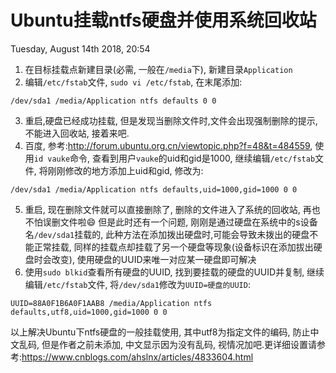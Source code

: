 # Ubuntu挂载ntfs硬盘并使用系统回收站
Tuesday, August 14th 2018, 20:54

1. 在目标挂载点新建目录(必需, 一般在`/media`下), 新建目录`Application`
2. 编辑`/etc/fstab`文件, `sudo vi /etc/fstab`, 在末尾添加:
```
/dev/sda1 /media/Application ntfs defaults 0 0
```
3. 重启,硬盘已经成功挂载, 但是发现当删除文件时,文件会出现强制删除的提示,不能进入回收站, 接着来吧.
4. 百度, 参考:http://forum.ubuntu.org.cn/viewtopic.php?f=48&t=484559, 使用`id vauke`命令, 查看到用户`vauke`的uid和gid是1000, 继续编辑`/etc/fstab`文件, 将刚刚修改的地方添加上uid和gid, 修改为:
```
/dev/sda1 /media/Application ntfs defaults,uid=1000,gid=1000 0 0
```
5. 重启, 现在删除文件就可以直接删除了, 删除的文件进入了系统的回收站, 再也不怕误删文件啦:smile:
但是此时还有一个问题, 刚刚是通过硬盘在系统中的s设备名`/dev/sda1`挂载的, 此种方法在添加拨出硬盘时,可能会导致未拨出的硬盘不能正常挂载, 同样的挂载点却挂载了另一个硬盘等现象(设备标识在添加拔出硬盘时会改变), 使用硬盘的UUID来唯一对应某一硬盘即可解决
6. 使用`sudo blkid`查看所有硬盘的UUID, 找到要挂载的硬盘的UUID并复制, 继续编辑`/etc/fstab`文件, 将`/dev/sda1`修改为`UUID=硬盘的UUID`:
```
UUID=88A0F1B6A0F1AAB8 /media/Application ntfs defaults,utf8,uid=1000,gid=1000 0 0
```
以上解决Ubuntu下ntfs硬盘的一般挂载使用, 其中utf8为指定文件的编码, 防止中文乱码, 但是作者之前未添加, 中文显示因为没有乱码, 视情况加吧.更详细设置请参考:https://www.cnblogs.com/ahslnx/articles/4833604.html
